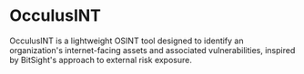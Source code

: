 # OcculusINT
OcculusINT is a lightweight OSINT tool designed to identify an organization's internet-facing assets and associated vulnerabilities, inspired by BitSight's approach to external risk exposure.

